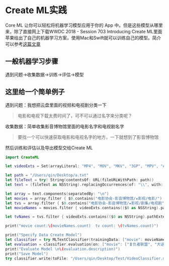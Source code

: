 # Create ML实践

Core ML 让你可以轻松将机器学习模型应用于你的 App 中。但是这些模型从哪里来，除了直接网上下载WWDC 2018 - Session 703 Introducing Create ML里面苹果给出了自己的机器学习方案，使用Mac和Swift就可以训练自己的模型。简介可以参考[这篇文章](https://www.jianshu.com/p/2ef5d672ceff)

## 一般机器学习步骤
遇到问题->收集数据->训练->评估->模型

## 这里给一个简单例子
遇到问题：我想把云盘里面的视频和电视剧分类一下
>电影和电视下载太费时间了，可不可以通过名字来分类呢？

收集数据：简单收集影音博物馆里面的电影名字和电视剧名字
>要找一个可以快速获取电影和电视名字的地方，一下就想到了影音博物馆

然后训练和评估以及导出模型交给Create ML
```swift
import CreateML

let videoExts = Set(arrayLiteral: "MP4", "MOV", "MKV", "3GP", "MPV", "AVI", "RMVB", "WMF", "MPG", "RM", "ASF", "MPEG", "WMV", "FLV", "F4A", "WEBM", "VOB", "M4V")

let path = "/Users/qin/Desktop/a.txt"
let fileText = try! String(contentsOf: URL(fileURLWithPath: path))
let text = (fileText as NSString).replacingOccurrences(of: "\\", with: "/")

let array = text.components(separatedBy: "\n")
let movies = array.filter { $0.contains("电影协会-影音博物馆/★影视/电影/") }
let tvs = array.filter { $0.contains("电影协会-影音博物馆/★影视/剧集/电视剧") }
let movieNames = movies.filter { videoExts.contains(($0 as NSString).pathExtension.uppercased()) }.map{ ($0 as NSString).lastPathComponent }

let tvNames = tvs.filter { videoExts.contains(($0 as NSString).pathExtension.uppercased()) }.map{ ($0 as NSString).lastPathComponent }

print("movie count:\(movieNames.count)  tv count: \(tvNames.count)")

print("Specify Data Create Model")
let classifier = try MLTextClassifier(trainingData: ["movie": movieNames, "tv": tvNames])
let evaluation = classifier.evaluation(on: ["movie": ["复仇者联盟", "大话西游2"], "tv": ["延禧攻略.2018.720p.X264.第34集", "延禧攻略.2018.720p.X264.第36集"]])
print("Evaluate Model \n\(evaluation.description)")
print("Save Model")
try classifier.write(toFile: "/Users/qin/Desktop/Test/VideoClassifier.mlmodel")
```

